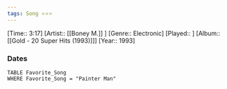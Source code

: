 ```yaml
---
tags: Song ⭐⭐⭐ 
---
```

[Time:: 3:17]
[Artist:: [[Boney M.]] ]
[Genre:: Electronic]
[Played:: ]
[Album:: [[Gold - 20 Super Hits (1993)]]]
[Year:: 1993]
### Dates
````dataview
TABLE Favorite_Song
WHERE Favorite_Song = "Painter Man"
````